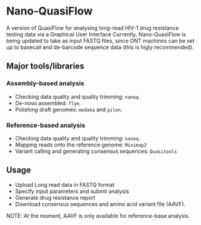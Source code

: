 # Nano-QuasiFlow

A version of QuasiFlow for analysing long-read HIV-1 drug resistance testing data via a Graphical User Interface
Currently, Nano-QuasiFlow is being updated to take as input FASTQ files, since ONT machines can be set up to basecall and de-barcode sequence data (this is higly recommended).

## Major tools/libraries

### Assembly-based analysis

* Checking data quality and quality trimming: `nanoq`.
* De-novo assembled: `flye`.
* Polishing draft genomes: `medaka` and `pilon`. 

### Reference-based analysis

* Checking data quality and quality trimming: `nanoq`.
* Mapping reads onto the reference genome: `Minimap2`
* Variant calling and generating consensus sequences: `Quasitools`

## Usage

* Upload Long read data in FASTQ format
* Specify input parameters and submit analysis
* Generate drug resistance report
* Download consensus sequences and amino acid variant file (AAVF).

 NOTE: At the moment, AAVF is only available for reference-base analysis.
 



